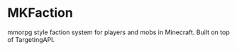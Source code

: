 # MKFaction
mmorpg style faction system for players and mobs in Minecraft. Built on top of TargetingAPI. 
